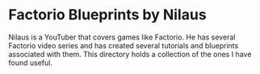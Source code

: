 # Factorio Blueprints by Nilaus

Nilaus is a YouTuber that covers games like Factorio. He has several Factorio
video series and has created several tutorials and blueprints associated with
them. This directory holds a collection of the ones I have found useful.
